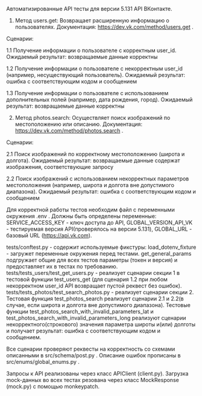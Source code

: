 Автоматизированные API тесты для версии 5.131 API ВКонтакте.

1. Метод users.get: Возвращает расширенную информацию о пользователях. Документация: https://dev.vk.com/method/users.get .

Сценарии:

1.1 Получение информации о пользователе с корректным user_id.
Ожидаемый результат: возвращаемые данные корректны

1.2 Получение информации о пользователе с некорректным user_id (например,
несуществующий пользователь).
Ожидаемый результат: ошибка с соответствующим кодом и сообщением

1.3 Получение информации о пользователе с использованием дополнительных полей
(например, дата рождения, город).
Ожидаемый результат: возвращаемые данные корректны

2. Метод photos.search: Осуществляет поиск изображений по местоположению или описанию. Документация: https://dev.vk.com/method/photos.search .

Сценарии:

2.1 Поиск изображений по корректному местоположению (широта и долгота).
Ожидаемый результат: возвращаемые данные содержат изображения,
соответствующие запросу

2.2 Поиск изображений с использованием некорректных параметров местоположения
(например, широта и долгота вне допустимого диапазона).
Ожидаемый результат: ошибка с соответствующим кодом и сообщением

Для корректной работы тестов необходим файл с переменными окружения .env . Должны быть определены переменные: SERVICE_ACCESS_KEY - ключ доступа до API, GLOBAL_VERSION_API_VK - тестируемая версия API(проверялось на версии 5.131), GLOBAL_URL - базовый URL (https://api.vk.com).

tests/conftest.py - содержит используемые фикстуры: load_dotenv_fixture - загружет переменные окружения перед тестами. get_general_params подгружает общие для всех тестов параметры (токен и версия) и предоставляет их в тестах по требованию.  
tests/tests_users/test_get_users.py - реализует сценарии секции 1 в тестовой функции test_users_get (для сценария 1.2 при любом некорректном user_id API возвращает пустой реквест без ошибок).
tests/tests_photos/test_search_photos.py  - реализует сценарии секции 2. Тестовая функция test_photos_search реализует сценарии 2.1 и 2.2(в случае, если широта и долгота вне допустимого диапазона). Тестовые функции test_photos_search_with_invalid_parameters_lat и test_photos_search_with_invalid_parameters_long реализуют сценарии некорректного(строкового) значения параметра широты и(или) долготы и получает результат: ошибка с соответствующим кодом и сообщением. 

Все сценарии проверяют реквесты на корректность со схемами описанными в src/schema/post.py . Описание ошибок прописаны в src/enums/global_enums.py .

Запросы к API реализованы через класс APIClient (client.py). 
Загрузка mock-данных во всех тестах резована через класс MockResponse (mock.py) с помощью monkeypatch.

